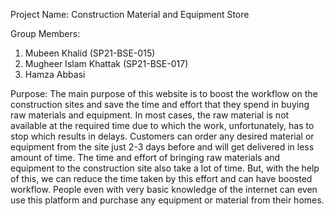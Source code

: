 Project Name:  Construction Material and Equipment Store

Group Members:
  1. Mubeen Khalid (SP21-BSE-015) 
  2. Mugheer Islam Khattak (SP21-BSE-017)
  3. Hamza Abbasi
  
Purpose:
The main purpose of this website is to boost the workflow on the construction sites and save the time and effort that they spend in buying raw materials and equipment. In most cases, the raw material is not available at the required time due to which the work, unfortunately, has to stop which results in delays. Customers can order any desired material or equipment from the site just 2-3 days before and will get delivered in less amount of time. The time and effort of bringing raw materials and equipment to the construction site also take a lot of time. But, with the help of this, we can reduce the time taken by this effort and can have boosted workflow. People even with very basic knowledge of the internet can even use this platform and purchase any equipment or material from their homes. 
